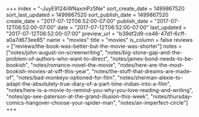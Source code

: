 +++
index = "-JuyE9124iWNaxmPz5Ne"
sort_create_date = 1499867520
sort_last_updated = 1499867520
sort_publish_date = 1499867520
create_date = "2017-07-12T06:52:00-07:00"
publish_date = "2017-07-12T06:52:00-07:00"
date = "2017-07-12T06:52:00-07:00"
last_updated = "2017-07-12T06:52:00-07:00"
preview_url = "b39df2d9-ce46-47d1-6cff-a0a7d673ee85"
name = "movies"
title = "movies"
is_column = false
reviews = ["reviews/the-book-was-better-but-the-movie-was-shorter"]
notes = ["notes/john-august-on-screenwriting", "notes/big-stone-gap-and-the-problem-of-authors-who-want-to-direct", "notes/james-bond-needs-to-be-bookish", "notes/romance-novel-the-movie", "notes/here-are-the-most-bookish-movies-at-siff-this-year", "notes/the-stuff-that-dreams-are-made-of", "notes/bad-monkeys-optioned-for-film", "notes/sherman-alexie-to-adapt-the-absolutely-true-diary-of-a-part-time-indian-into-a-film", "notes/here-is-a-movie-to-remind-you-why-you-love-reading-and-writing", "notes/go-see-paterson-at-the-grand-illusion-this-week", "notes/thursday-comics-hangover-choose-your-spider-man", "notes/an-imperfect-circle"]
+++

